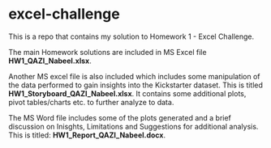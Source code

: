 # excel-challenge
This is a repo  that contains my solution to Homework 1 - Excel Challenge.

The main Homework solutions are included in MS Excel file **HW1_QAZI_Nabeel.xlsx**.

Another MS excel file is also included which includes some manipulation of the data performed to gain insights into the Kickstarter dataset. This is titled **HW1_Storyboard_QAZI_Nabeel.xlsx**. It contains some additional plots, pivot tables/charts etc. to further analyze to data.

The MS Word file includes some of the plots generated and a brief discussion on Inisghts, Limitations and Suggestions for additional analysis. This is titled: **HW1_Report_QAZI_Nabeel.docx**.
